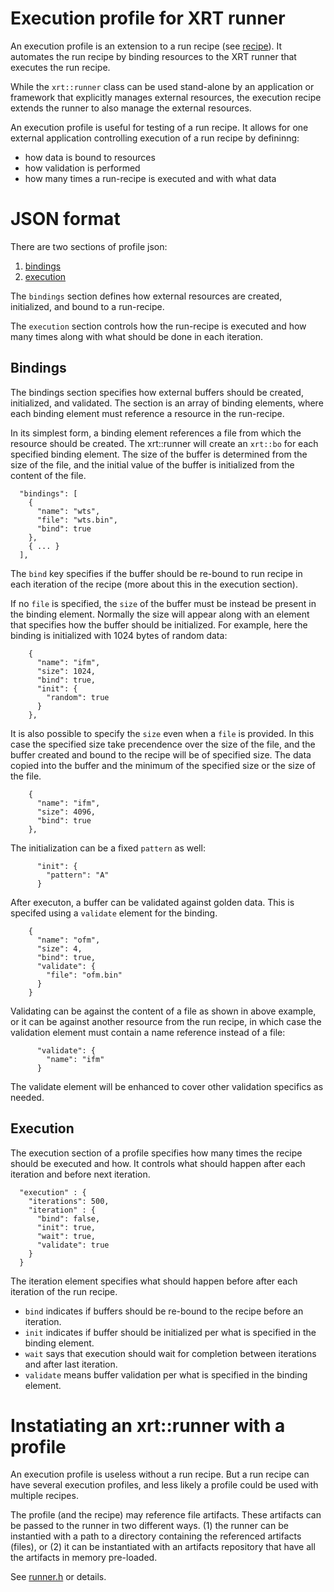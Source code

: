 <!-- SPDX-License-Identifier: Apache-2.0 -->
<!-- Copyright (C) 2025 Advanced Micro Devices, Inc. All rights reserved. -->
# Execution profile for XRT runner

An execution profile is an extension to a run recipe (see
[recipe](recipe.md)).  It automates the run recipe by binding
resources to the XRT runner that executes the run recipe.

While the `xrt::runner` class can be used stand-alone by an
application or framework that explicitly manages external resources,
the execution recipe extends the runner to also manage the external
resources.

An execution profile is useful for testing of a run recipe.  It allows
for one external application controlling execution of a run recipe by
defininng:

- how data is bound to resources
- how validation is performed
- how many times a run-recipe is executed and with what data

# JSON format

There are two sections of profile json:

1. [bindings](#bindings)
2. [execution](#execution)

The `bindings` section defines how external resources are created,
initialized, and bound to a run-recipe.

The `execution` section controls how the run-recipe is executed and
how many times along with what should be done in each iteration.

## Bindings

The bindings section specifies how external buffers should be created,
initialized, and validated. The section is an array of binding elements,
where each binding element must reference a resource in the run-recipe.

In its simplest form, a binding element references a file from which
the resource should be created.  The xrt::runner will create an
`xrt::bo` for each specified binding element.  The size of the buffer
is determined from the size of the file, and the initial value of 
the buffer is initialized from the content of the file.

```
  "bindings": [
    { 
      "name": "wts",
      "file": "wts.bin",
      "bind": true
    },
    { ... }
  ],
```

The `bind` key specifies if the buffer should be re-bound to run
recipe in each iteration of the recipe (more about this in the
execution section).

If no `file` is specified, the `size` of the buffer must be instead be
present in the binding element.  Normally the size will appear along
with an element that specifies how the buffer should be initialized.
For example, here the binding is initialized with 1024 bytes of random
data:

```
    {
      "name": "ifm",
      "size": 1024,
      "bind": true,
      "init": {
        "random": true
      }
    },
```

It is also possible to specify the `size` even when a `file` is provided.
In this case the specified size take precendence over the size of the file, 
and the buffer created and bound to the recipe will be of specified
size.  The data copied into the buffer and the minimum of the specified size
or the size of the file.

```
    {
      "name": "ifm",
      "size": 4096,
      "bind": true
    },
```

The initialization can be a fixed `pattern` as well:

```
      "init": {
        "pattern": "A"
      }
```

After executon, a buffer can be validated against golden data. This is
specifed using a `validate` element for the binding.

```
    {
      "name": "ofm",
      "size": 4,
      "bind": true,
      "validate": {
        "file": "ofm.bin"
      }
    }
```

Validating can be against the content of a file as shown in above
example, or it can be against another resource from the run recipe, in
which case the validation element must contain a name reference
instead of a file:

```
      "validate": {
        "name": "ifm"
      }
```

The validate element will be enhanced to cover other validation
specifics as needed.

## Execution

The execution section of a profile specifies how many times the recipe
should be executed and how.  It controls what should happen after each
iteration and before next iteration.

```
  "execution" : {
    "iterations": 500,
    "iteration" : {
      "bind": false,
      "init": true,
      "wait": true,
      "validate": true
    }
  }
```

The iteration element specifies what should happen before after each
iteration of the run recipe.

- `bind` indicates if buffers should be re-bound to the
recipe before an iteration.
- `init` indicates if buffer should be initialized per what is
specified in the binding element.
- `wait` says that execution should wait for completion between
iterations and after last iteration.
- `validate` means buffer validation per what is specified in
the binding element.

# Instatiating an xrt::runner with a profile

An execution profile is useless without a run recipe.  But a run
recipe can have several execution profiles, and less likely a
profile could be used with multiple recipes.

The profile (and the recipe) may reference file artifacts. These
artifacts can be passed to the runner in two different ways. (1) the
runner can be instantied with a path to a directory containing the
referenced artifacts (files), or (2) it can be instantiated with an
artifacts repository that have all the artifacts in memory pre-loaded.

See [runner.h](runner.h) or details.



